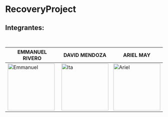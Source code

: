 # RecoveryProject

## Integrantes:

<br>


| EMMANUEL RIVERO | DAVID MENDOZA | ARIEL MAY |
|----------|-------------|------|
| <img src="https://media-exp1.licdn.com/dms/image/C4E03AQFinl8c7JfThw/profile-displayphoto-shrink_800_800/0/1593648704537?e=1635984000&v=beta&t=GOIsKuFHIyJK8r_zhAQ7VVb5eEyUmxoPJ5NmCL-qZ1I" alt="Emmanuel" width="150" height="150px"/> | <img src="" alt="Ita" width="150" height="150px"/> | <img src="" alt="Ariel" width="150"/>|